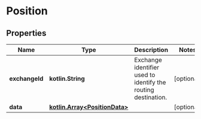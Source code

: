 
# Position

## Properties
Name | Type | Description | Notes
------------ | ------------- | ------------- | -------------
**exchangeId** | **kotlin.String** | Exchange identifier used to identify the routing destination. |  [optional]
**data** | [**kotlin.Array&lt;PositionData&gt;**](PositionData.md) |  |  [optional]




